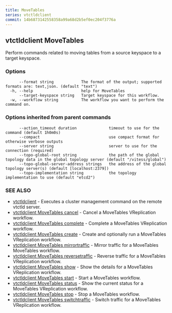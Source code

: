 ```yaml
---
title: MoveTables
series: vtctldclient
commit: 14b6873142558358a99a68d2b5ef0ec204f3776a
---
```

## vtctldclient MoveTables

Perform commands related to moving tables from a source keyspace to a target keyspace.

### Options

```
      --format string            The format of the output; supported formats are: text,json. (default "text")
  -h, --help                     help for MoveTables
      --target-keyspace string   Target keyspace for this workflow.
  -w, --workflow string          The workflow you want to perform the command on.
```

### Options inherited from parent commands

```
      --action_timeout duration              timeout to use for the command (default 1h0m0s)
      --compact                              use compact format for otherwise verbose outputs
      --server string                        server to use for the connection (required)
      --topo-global-root string              the path of the global topology data in the global topology server (default "/vitess/global")
      --topo-global-server-address strings   the address of the global topology server(s) (default [localhost:2379])
      --topo-implementation string           the topology implementation to use (default "etcd2")
```

### SEE ALSO

* [vtctldclient](../)	 - Executes a cluster management command on the remote vtctld server.
* [vtctldclient MoveTables cancel](./vtctldclient_movetables_cancel/)	 - Cancel a MoveTables VReplication workflow.
* [vtctldclient MoveTables complete](./vtctldclient_movetables_complete/)	 - Complete a MoveTables VReplication workflow.
* [vtctldclient MoveTables create](./vtctldclient_movetables_create/)	 - Create and optionally run a MoveTables VReplication workflow.
* [vtctldclient MoveTables mirrortraffic](./vtctldclient_movetables_mirrortraffic/)	 - Mirror traffic for a MoveTables MoveTables workflow.
* [vtctldclient MoveTables reversetraffic](./vtctldclient_movetables_reversetraffic/)	 - Reverse traffic for a MoveTables VReplication workflow.
* [vtctldclient MoveTables show](./vtctldclient_movetables_show/)	 - Show the details for a MoveTables VReplication workflow.
* [vtctldclient MoveTables start](./vtctldclient_movetables_start/)	 - Start a MoveTables workflow.
* [vtctldclient MoveTables status](./vtctldclient_movetables_status/)	 - Show the current status for a MoveTables VReplication workflow.
* [vtctldclient MoveTables stop](./vtctldclient_movetables_stop/)	 - Stop a MoveTables workflow.
* [vtctldclient MoveTables switchtraffic](./vtctldclient_movetables_switchtraffic/)	 - Switch traffic for a MoveTables VReplication workflow.

